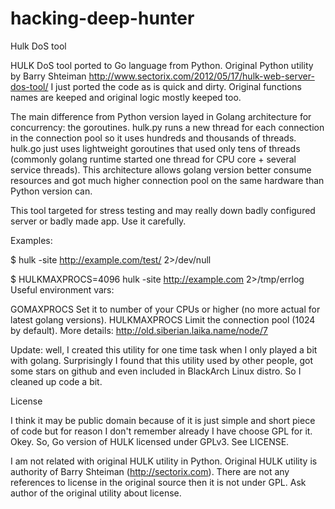 # hacking-deep-hunter
Hulk DoS tool

HULK DoS tool ported to Go language from Python. Original Python utility by Barry Shteiman http://www.sectorix.com/2012/05/17/hulk-web-server-dos-tool/ I just ported the code as is quick and dirty. Original functions names are keeped and original logic mostly keeped too.

The main difference from Python version layed in Golang architecture for concurrency: the goroutines. hulk.py runs a new thread for each connection in the connection pool so it uses hundreds and thousands of threads. hulk.go just uses lightweight goroutines that used only tens of threads (commonly golang runtime started one thread for CPU core + several service threads). This architecture allows golang version better consume resources and got much higher connection pool on the same hardware than Python version can.

This tool targeted for stress testing and may really down badly configured server or badly made app. Use it carefully.

Examples:

$ hulk -site http://example.com/test/ 2>/dev/null

$ HULKMAXPROCS=4096 hulk -site http://example.com 2>/tmp/errlog
Useful environment vars:

GOMAXPROCS Set it to number of your CPUs or higher (no more actual for latest golang versions).
HULKMAXPROCS Limit the connection pool (1024 by default).
More details: http://old.siberian.laika.name/node/7

Update: well, I created this utility for one time task when I only played a bit with golang. Surprisingly I found that this utility used by other people, got some stars on github and even included in BlackArch Linux distro. So I cleaned up code a bit.

License

I think it may be public domain because of it is just simple and short piece of code but for reason I don't remember already I have choose GPL for it. Okey. So, Go version of HULK licensed under GPLv3. See LICENSE.

I am not related with original HULK utility in Python. Original HULK utility is authority of Barry Shteiman (http://sectorix.com). There are not any references to license in the original source then it is not under GPL. Ask author of the original utility about license.
